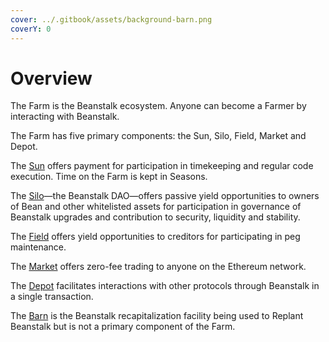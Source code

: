 ```yaml
---
cover: ../.gitbook/assets/background-barn.png
coverY: 0
---
```


# Overview

The Farm is the Beanstalk ecosystem. Anyone can become a Farmer by interacting with Beanstalk.

The Farm has five primary components: the Sun, Silo, Field, Market and Depot.

The [Sun](sun.md) offers payment for participation in timekeeping and regular code execution. Time on the Farm is kept in Seasons.

The [Silo](silo.md)—the Beanstalk DAO—offers passive yield opportunities to owners of Bean and other whitelisted assets for participation in governance of Beanstalk upgrades and contribution to security, liquidity and stability.

The [Field](field.md) offers yield opportunities to creditors for participating in peg maintenance.

The [Market](market.md) offers zero-fee trading to anyone on the Ethereum network.

The [Depot](depot.md) facilitates interactions with other protocols through Beanstalk in a single transaction.

The [Barn](barn.md) is the Beanstalk recapitalization facility being used to Replant Beanstalk but is not a primary component of the Farm.

